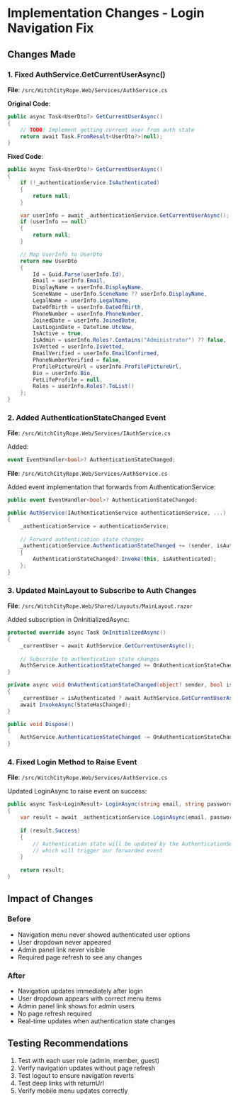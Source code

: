 # Implementation Changes - Login Navigation Fix

## Changes Made

### 1. Fixed AuthService.GetCurrentUserAsync()
**File**: `/src/WitchCityRope.Web/Services/AuthService.cs`

**Original Code**:
```csharp
public async Task<UserDto?> GetCurrentUserAsync()
{
    // TODO: Implement getting current user from auth state
    return await Task.FromResult<UserDto?>(null);
}
```

**Fixed Code**:
```csharp
public async Task<UserDto?> GetCurrentUserAsync()
{
    if (!_authenticationService.IsAuthenticated)
    {
        return null;
    }

    var userInfo = await _authenticationService.GetCurrentUserAsync();
    if (userInfo == null)
    {
        return null;
    }

    // Map UserInfo to UserDto
    return new UserDto
    {
        Id = Guid.Parse(userInfo.Id),
        Email = userInfo.Email,
        DisplayName = userInfo.DisplayName,
        SceneName = userInfo.SceneName ?? userInfo.DisplayName,
        LegalName = userInfo.LegalName,
        DateOfBirth = userInfo.DateOfBirth,
        PhoneNumber = userInfo.PhoneNumber,
        JoinedDate = userInfo.JoinedDate,
        LastLoginDate = DateTime.UtcNow,
        IsActive = true,
        IsAdmin = userInfo.Roles?.Contains("Administrator") ?? false,
        IsVetted = userInfo.IsVetted,
        EmailVerified = userInfo.EmailConfirmed,
        PhoneNumberVerified = false,
        ProfilePictureUrl = userInfo.ProfilePictureUrl,
        Bio = userInfo.Bio,
        FetLifeProfile = null,
        Roles = userInfo.Roles?.ToList()
    };
}
```

### 2. Added AuthenticationStateChanged Event
**File**: `/src/WitchCityRope.Web/Services/IAuthService.cs`

Added:
```csharp
event EventHandler<bool>? AuthenticationStateChanged;
```

**File**: `/src/WitchCityRope.Web/Services/AuthService.cs`

Added event implementation that forwards from AuthenticationService:
```csharp
public event EventHandler<bool>? AuthenticationStateChanged;

public AuthService(IAuthenticationService authenticationService, ...)
{
    _authenticationService = authenticationService;
    
    // Forward authentication state changes
    _authenticationService.AuthenticationStateChanged += (sender, isAuthenticated) =>
    {
        AuthenticationStateChanged?.Invoke(this, isAuthenticated);
    };
}
```

### 3. Updated MainLayout to Subscribe to Auth Changes
**File**: `/src/WitchCityRope.Web/Shared/Layouts/MainLayout.razor`

Added subscription in OnInitializedAsync:
```csharp
protected override async Task OnInitializedAsync()
{
    _currentUser = await AuthService.GetCurrentUserAsync();
    
    // Subscribe to authentication state changes
    AuthService.AuthenticationStateChanged += OnAuthenticationStateChanged;
}

private async void OnAuthenticationStateChanged(object? sender, bool isAuthenticated)
{
    _currentUser = isAuthenticated ? await AuthService.GetCurrentUserAsync() : null;
    await InvokeAsync(StateHasChanged);
}

public void Dispose()
{
    AuthService.AuthenticationStateChanged -= OnAuthenticationStateChanged;
}
```

### 4. Fixed Login Method to Raise Event
**File**: `/src/WitchCityRope.Web/Services/AuthService.cs`

Updated LoginAsync to raise event on success:
```csharp
public async Task<LoginResult> LoginAsync(string email, string password, bool rememberMe = false)
{
    var result = await _authenticationService.LoginAsync(email, password, rememberMe);
    
    if (result.Success)
    {
        // Authentication state will be updated by the AuthenticationService
        // which will trigger our forwarded event
    }
    
    return result;
}
```

## Impact of Changes

### Before
- Navigation menu never showed authenticated user options
- User dropdown never appeared
- Admin panel link never visible
- Required page refresh to see any changes

### After
- Navigation updates immediately after login
- User dropdown appears with correct menu items
- Admin panel link shows for admin users
- No page refresh required
- Real-time updates when authentication state changes

## Testing Recommendations

1. Test with each user role (admin, member, guest)
2. Verify navigation updates without page refresh
3. Test logout to ensure navigation reverts
4. Test deep links with returnUrl
5. Verify mobile menu updates correctly